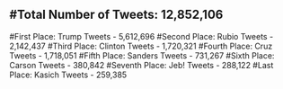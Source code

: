 #Total Number of Tweets: 12,852,106 
---
#First Place: Trump Tweets - 5,612,696
#Second Place: Rubio Tweets - 2,142,437
#Third Place: Clinton Tweets - 1,720,321
#Fourth Place: Cruz Tweets - 1,718,051
#Fifth Place: Sanders Tweets - 731,267
#Sixth Place: Carson Tweets - 380,842
#Seventh Place: Jeb! Tweets - 288,122
#Last Place: Kasich Tweets - 259,385
